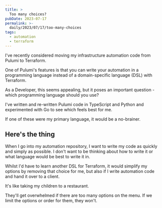 ```yaml
---
title: >
  Too many choices?
pubDate: 2023-07-17
permalink: >-
  daily/2023/07/17/too-many-choices
tags:
  - automation
  - terraform
---
```


I've recently considered moving my infrastructure automation code from Pulumi to Terraform.

One of Pulumi's features is that you can write your automation in a programming language instead of a domain-specific language (DSL) with Terraform.

As a Developer, this seems appealing, but it poses an important question - which programming language should you use?

I've written and re-written Pulumi code in TypeScript and Python and experimented with Go to see which feels best for me.

If one of these were my primary language, it would be a no-brainer.

## Here's the thing

When I go into my automation repository, I want to write my code as quickly and simply as possible. I don't want to be thinking about how to write it or what language would be best to write it in.

Whilst I'd have to learn another DSL for Terraform, it would simplify my options by removing that choice for me, but also if I write automation code and hand it over to a client.

It's like taking my children to a restaurant.

They'll get overwhelmed if there are too many options on the menu. If we limit the options or order for them, they won't.
